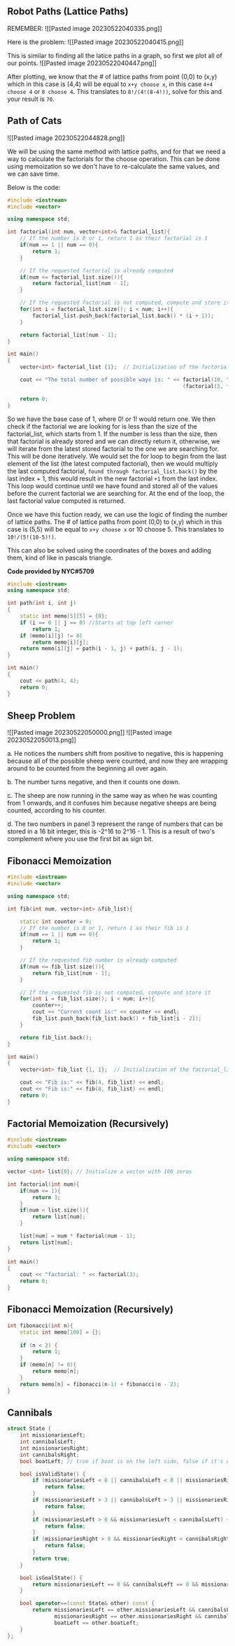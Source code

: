 
## Robot Paths (Lattice Paths)

REMEMBER:
![[Pasted image 20230522040335.png]]

Here is the problem:
![[Pasted image 20230522040415.png]]

This is similar to finding all the latice paths in a graph, so first we plot all of our points.
![[Pasted image 20230522040447.png]]

After plotting, we know that the # of lattice paths from point (0,0) to (x,y) which in this case is (4,4) will be equal to `x+y choose x`, in this case `4+4 choose 4` or `8 choose 4`. This translates to `8!/(4!(8-4!))`, solve for this and your result is `70`.


## Path of Cats

![[Pasted image 20230522044828.png]]

We will be using the same method with lattice paths, and for that we need a way to calculate the factorials for the choose operation. This can be done using memoization so we don't have to re-calculate the same values, and we can save time. 

Below is the code:
```cpp
#include <iostream>
#include <vector>

using namespace std;

int factorial(int num, vector<int>& factorial_list){
    // If the number is 0 or 1, return 1 as their factorial is 1
    if(num == 1 || num == 0){
        return 1;
    }

    // If the requested factorial is already computed
    if(num <= factorial_list.size()){
        return factorial_list[num - 1];
    }

    // If the requested factorial is not computed, compute and store it
    for(int i = factorial_list.size(); i < num; i++){
        factorial_list.push_back(factorial_list.back() * (i + 1));
    }

    return factorial_list[num - 1];
}

int main()
{
    vector<int> factorial_list {1};  // Initialization of the factorial_list with first element

    cout << "The total number of possible ways is: " << factorial(10, factorial_list)/
                                                        (factorial(5, factorial_list) * factorial(5, factorial_list)) << endl;

    return 0;
}
```

So we have the base case of 1, where 0! or 1! would return one. We then check if the factorial we are looking for is less than the size of the factorial_list, which starts from 1. If the number is less than the size, then that factorial is already stored and we can directly return it, otherwise, we will iterate from the latest stored factorial to the one we are searching for. This will be done iteratively. We would set the for loop to begin from the last element of the list (the latest computed factorial), then we would multiply the last computed factorial, `found through factorial_list.back()` by the last index + 1, this would result in the new factorial `+1` from the last index. This loop would continue until we have found and stored all of the values before the current factorial we are searching for. At the end of the loop, the last factorial value computed is returned.

Once we have this fuction ready, we can use the logic of finding the number of lattice paths. The # of lattice paths from point (0,0) to (x,y) which in this case is (5,5) will be equal to `x+y choose x` or 10 choose 5. This translates to `10!/(5!(10-5)!)`. 

This can also be solved using the coordinates of the boxes and adding them, kind of like in pascals triangle.

**Code provided by NYC#5709**
```cpp
#include <iostream>
using namespace std;

int path(int i, int j)
{
    static int memo[5][5] = {0};
    if (i == 0 || j == 0) //Starts at top left corner
        return 1;
    if (memo[i][j] != 0)
        return memo[i][j];
    return memo[i][j] = path(i - 1, j) + path(i, j - 1);
}

int main()
{
    cout << path(4, 4);
    return 0;
}
```

## Sheep Problem

![[Pasted image 20230522050000.png]]
![[Pasted image 20230522050013.png]]

a. He notices the numbers shift from positive to negative, this is happening because all of the possible sheep were counted, and now they are wrapping around to be counted from the beginning all over again.

b. The number turns negative, and then it counts one down.

c. The sheep are now running in the same way as when he was counting from 1 onwards, and it confuses him because negative sheeps are being counted, according to his counter.

d. The two numbers in panel 3 represent the range of numbers that can be stored in a 16 bit integer, this is  -2^16 to 2^16 - 1. This is a result of two's complement where you use the first bit as sign bit.




## Fibonacci Memoization
```cpp
#include <iostream>
#include <vector>

using namespace std;

int fib(int num, vector<int> &fib_list){

    static int counter = 0;
    // If the number is 0 or 1, return 1 as their fib is 1
    if(num == 1 || num == 0){
        return 1;
    }

    // If the requested fib number is already computed
    if(num <= fib_list.size()){
        return fib_list[num - 1];
    }

    // If the requested fib is not computed, compute and store it
    for(int i = fib_list.size(); i < num; i++){
        counter++;
        cout << "Current count is:" << counter << endl;
        fib_list.push_back(fib_list.back() + fib_list[i - 2]);
    }

    return fib_list.back();
}

int main()
{
    vector<int> fib_list {1, 1};  // Initialization of the factorial_list with first element

    cout << "Fib is:" << fib(4, fib_list) << endl;
    cout << "Fib is:" << fib(8, fib_list) << endl;
    return 0;
}
```

## Factorial Memoization (Recursively)

```cpp
#include <iostream>
#include <vector>

using namespace std;

vector <int> list{0}; // Initialize a vector with 100 zeros

int factorial(int num){
    if(num <= 1){
        return 1;
    }
    if(num < list.size()){
        return list[num];
    }

    list[num] = num * factorial(num - 1);
    return list[num];
}

int main()
{
    cout << "factorial: " << factorial(3);
    return 0;
}
```

## Fibonacci Memoization (Recursively)
```cpp
int fibonacci(int n){
    static int memo[100] = {};
    
    if (n < 2) {
	    return 1;
    }
    if (memo[n] != 0){
	    return memo[n];
	}
    return memo[n] = fibonacci(n-1) + fibonacci(n - 2);
}
```

## Cannibals
```cpp
struct State {
    int missionariesLeft;
    int cannibalsLeft;
    int missionariesRight;
    int cannibalsRight;
    bool boatLeft; // true if boat is on the left side, false if it's on the right side

    bool isValidState() {
        if (missionariesLeft < 0 || cannibalsLeft < 0 || missionariesRight < 0 || cannibalsRight < 0) {
            return false;
        }
        if (missionariesLeft > 3 || cannibalsLeft > 3 || missionariesRight > 3 || cannibalsRight > 3) {
            return false;
        }
        if (missionariesLeft > 0 && missionariesLeft < cannibalsLeft) {
            return false;
        }
        if (missionariesRight > 0 && missionariesRight < cannibalsRight) {
            return false;
        }
        return true;
    }

    bool isGoalState() {
        return missionariesLeft == 0 && cannibalsLeft == 0 && missionariesRight == 3 && cannibalsRight == 3;
    }

    bool operator==(const State& other) const {
        return missionariesLeft == other.missionariesLeft && cannibalsLeft == other.cannibalsLeft &&
               missionariesRight == other.missionariesRight && cannibalsRight == other.cannibalsRight &&
               boatLeft == other.boatLeft;
    }
};
```

